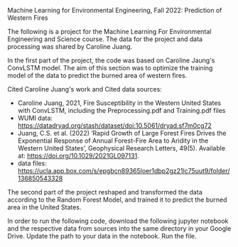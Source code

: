 Machine Learning for Environmental Engineering, Fall 2022: Prediction of Western Fires

The following is a project for the Machine Learning For Environmental Engineering and Science course. The data for the project and data processing was 
shared by Caroline Juang.  

In the first part of the project, the code was based on Caroline Jaung's ConvLSTM model. The aim of this section was to optimize the training model of the data to predict the burned area of western fires.

Cited Caroline Juang's work and Cited data sources: 
- Caroline Juang, 2021, Fire Susceptibility in the Western United States with ConvLSTM, including the Preprocessing.pdf and Training.pdf files
- WUMI data: https://datadryad.org/stash/dataset/doi:10.5061/dryad.sf7m0cg72
- Juang, C.S. et al. (2022) ‘Rapid Growth of Large Forest Fires Drives the Exponential Response of Annual Forest-Fire Area to Aridity in the Western United States’, Geophysical Research Letters, 49(5). Available at: https://doi.org/10.1029/2021GL097131.
- data files: https://ucla.app.box.com/s/epgbcn89365loer1dbp2gz21lc75uut9/folder/136850543328

The second part of the project reshaped and transformed the data according to the Random Forest Model, and trained it to predict the burned area in the United States. 

In order to run the following code, download the following jupyter notebook and the respective data from sources into the same directory in your Google Drive.
Update the path to your data in the notebook. Run the file. 

